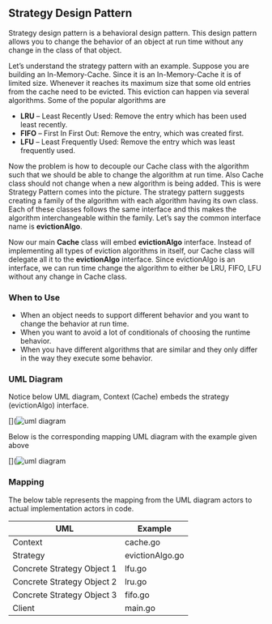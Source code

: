 ## Strategy Design Pattern

Strategy design pattern is a behavioral design pattern. This design pattern allows you to change the behavior of an object at run time without any change in the class of that object.

Let’s understand the strategy pattern with an example. Suppose you are building an In-Memory-Cache. Since it is an In-Memory-Cache it is of limited size. Whenever it reaches its maximum size that some old entries from the cache need to be evicted. This eviction can happen via several algorithms. Some of the popular algorithms are

 - **LRU** – Least Recently Used: Remove the entry which has been used least recently.
 - **FIFO** – First In First Out: Remove the entry, which was created first.
 - **LFU** – Least Frequently Used: Remove the entry which was least frequently used.

Now the problem is how to decouple our Cache class with the algorithm such that we should be able to change the algorithm at run time. Also Cache class should not change when a new algorithm is being added. This is were Strategy Pattern comes into the picture. The strategy pattern suggests creating a family of the algorithm with each algorithm having its own class. Each of these classes follows the same interface and this makes the algorithm interchangeable within the family. Let’s say the common interface name is **evictionAlgo**.

Now our main **Cache** class will embed **evictionAlgo** interface. Instead of implementing all types of eviction algorithms in itself, our Cache class will delegate all it to the **evictionAlgo** interface. Since evictionAlgo is an interface, we can run time change the algorithm to either be LRU, FIFO, LFU without any change in Cache class.

### When to Use

 - When an object needs to support different behavior and you want to change the behavior at run time.
 - When you want to avoid a lot of conditionals of choosing the runtime behavior.
 - When you have different algorithms that are similar and they only differ in the way they execute some behavior.

### UML Diagram

Notice below UML diagram, Context (Cache) embeds the strategy (evictionAlgo) interface.

[](![uml diagram](https://github.com/filipeandrade6/go-design-patterns/blob/master/behavioural/strategy/img/Strategy-Design-Pattern-1.jpg?raw=true)

Below is the corresponding mapping UML diagram with the example given above

[](![uml diagram](https://github.com/filipeandrade6/go-design-patterns/blob/master/behavioural/strategy/img/Strategy-Design-Pattern-2.jpg?raw=true)

### Mapping

The below table represents the mapping from the UML diagram actors to actual implementation actors in code.

| UML | Example |
| - | - |
| Context | cache.go |
| Strategy | evictionAlgo.go |
| Concrete Strategy Object 1 | lfu.go |
| Concrete Strategy Object 2 | lru.go |
| Concrete Strategy Object 3 | fifo.go |
| Client | main.go |